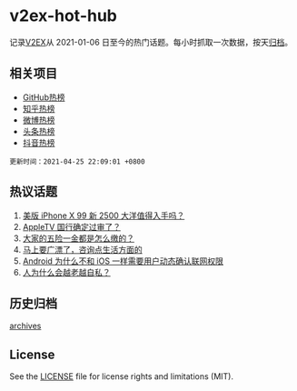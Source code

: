 # v2ex-hot-hub

 记录[V2EX](https://www.v2ex.com/)从 2021-01-06 日至今的热门话题。每小时抓取一次数据，按天[归档](archives)。
 
 ## 相关项目

- [GitHub热榜](https://github.com/lonnyzhang423/github-hot-hub)
- [知乎热榜](https://github.com/lonnyzhang423/zhihu-hot-hub)
- [微博热榜](https://github.com/lonnyzhang423/weibo-hot-hub)
- [头条热榜](https://github.com/lonnyzhang423/toutiao-hot-hub)
- [抖音热榜](https://github.com/lonnyzhang423/douyin-hot-hub)


 `更新时间：2021-04-25 22:09:01 +0800`

## 热议话题

1. [美版 iPhone X 99 新 2500 大洋值得入手吗？](https://www.v2ex.com/t/773019)
1. [AppleTV 国行确定过审了？](https://www.v2ex.com/t/773125)
1. [大家的五险一金都是怎么缴的？](https://www.v2ex.com/t/773045)
1. [马上要广漂了，咨询点生活方面的](https://www.v2ex.com/t/773048)
1. [Android 为什么不和 iOS 一样需要用户动态确认联网权限](https://www.v2ex.com/t/773089)
1. [人为什么会越老越自私？](https://www.v2ex.com/t/773150)

## 历史归档

[archives](archives)

## License

See the [LICENSE](LICENSE) file for license rights and limitations (MIT).
